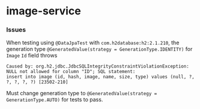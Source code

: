 # image-service

### Issues
When testing using `@DataJpaTest` with `com.h2database:h2:2.1.210`, the generation type
`@GeneratedValue(strategy = GenerationType.IDENTITY)` for `Image` `Id` field throws
```
Caused by: org.h2.jdbc.JdbcSQLIntegrityConstraintViolationException: 
NULL not allowed for column "ID"; SQL statement:
insert into image (id, hash, image, name, size, type) values (null, ?, ?, ?, ?, ?) [23502-210]
```
Must change generation type to `@GeneratedValue(strategy = GenerationType.AUTO)` for tests to pass.